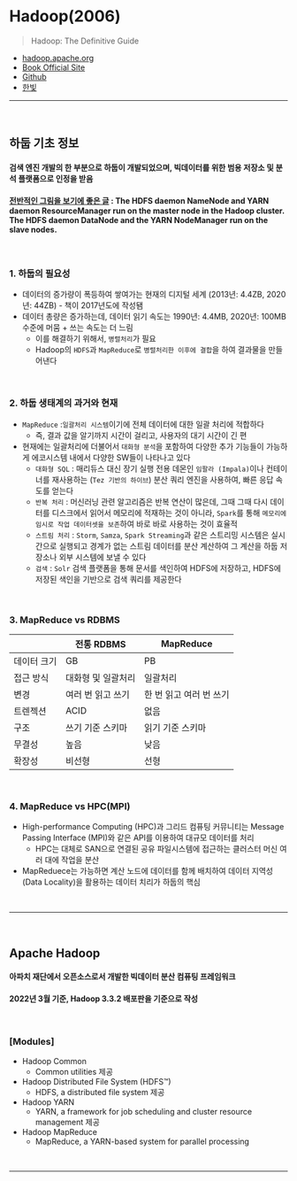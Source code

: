 # Hadoop(2006)
> Hadoop: The Definitive Guide
* [hadoop.apache.org](https://hadoop.apache.org/)
* [Book Official Site](http://www.hadoopbook.com/)
* [Github](https://github.com/tomwhite/hadoop-book/)
* [한빛](https://www.hanbit.co.kr/support/supplement_survey.html?pcode=B6473892834)

<hr>
<br>

## 하둡 기초 정보
#### 검색 엔진 개발의 한 부분으로 하둡이 개발되었으며, 빅데이터를 위한 범용 저장소 및 분석 플랫폼으로 인정을 받음
#### [전반적인 그림을 보기에 좋은 글](https://techvidvan.com/tutorials/hadoop-architecture/) : The HDFS daemon NameNode and YARN daemon ResourceManager run on the master node in the Hadoop cluster. The HDFS daemon DataNode and the YARN NodeManager run on the slave nodes.

<br>

### 1. 하둡의 필요성
* 데이터의 증가량이 폭등하여 쌓여가는 현재의 디지털 세계 (2013년: 4.4ZB, 2020년: 44ZB) - 책이 2017년도에 작성됌
* 데이터 총량은 증가하는데, 데이터 읽기 속도는 1990년: 4.4MB, 2020년: 100MB 수준에 머뭄 + 쓰는 속도는 더 느림
  * 이를 해결하기 위해서, `병렬처리`가 필요
  * Hadoop의 `HDFS`과 `MapReduce`로 `병렬처리한 이후에 결합`을 하여 결과물을 만들어낸다

<br>

### 2. 하둡 생태계의 과거와 현재
* `MapReduce` :`일괄처리 시스템`이기에 전체 데이터에 대한 일괄 처리에 적합하다
  * 즉, 결과 값을 알기까지 시간이 걸리고, 사용자의 대기 시간이 긴 편
* 현재에는 일괄처리에 더불어서 `대화형 분석`을 포함하여 다양한 추가 기능들이 가능하게 에코시스템 내에서 다양한 SW들이 나타나고 있다
  * `대화형 SQL` : 매리듀스 대신 장기 실행 전용 데몬인 `임팔라 (Impala)`이나 컨테이너를 재사용하는 (`Tez 기반의 하이브`) 분산 쿼리 엔진을 사용하여, 빠른 응답 속도를 얻는다
  * `반복 처리`  : 머신러닝 관련 알고리즘은 반복 연산이 많은데, 그때 그때 다시 데이터를 디스크에서 읽어서 메모리에 적재하는 것이 아니라, `Spark`를 통해 `메모리에 임시로 작업 데이터셋을 보존`하여 바로 바로 사용하는 것이 효율적
  * `스트림 처리` : `Storm`, `Samza`, `Spark Streaming`과 같은 스트리밍 시스템은 실시간으로 실행되고 경계가 없는 스트림 데이터를 분산 계산하여 그 계산을 하둡 저장소나 외부 시스템에 보낼 수 있다
  * `검색` : `Solr` 검색 플랫폼을 통해 문서를 색인하여 HDFS에 저장하고, HDFS에 저장된 색인을 기반으로 검색 쿼리를 제공한다

<br>

### 3. MapReduce vs RDBMS

|               | 전통 RDBMS     | MapReduce         |
| ------------- | ------------- | ----------------- |
| 데이터 크기      | GB            | PB                 | 
| 접근 방식       | 대화형 및 일괄처리 | 일괄처리             | 
| 변경           | 여러 번 읽고 쓰기 | 한 번 읽고 여러 번 쓰기 |
| 트렌젝션        | ACID          | 없음                |
| 구조           | 쓰기 기준 스키마  | 읽기 기준 스키마       | 
| 무결성          | 높음           | 낮음                | 
| 확장성          | 비선형          | 선형               | 

<br>

### 4. MapReduce vs HPC(MPI) 
* High-performance Computing (HPC)과 그리드 컴퓨팅 커뮤니티는 Message Passing Interface (MPI)와 같은 API를 이용하여 대규모 데이터를 처리
  * HPC는 대체로 SAN으로 연결된 공유 파일시스템에 접근하는 클러스터 머신 여러 대에 작업을 분산 
* MapReduece는 가능하면 계산 노드에 데이터를 함께 배치하여 데이터 지역성 (Data Locality)을 활용하는 데이터 치리가 하둡의 핵심

<br>
<hr>
<br>

## Apache Hadoop
#### 아파치 재단에서 오픈소스로서 개발한 빅데이터 분산 컴퓨팅 프레임워크
#### 2022년 3월 기준, Hadoop 3.3.2 배포판을 기준으로 작성

<br>

### [Modules]
* Hadoop Common
  * Common utilities 제공
* Hadoop Distributed File System (HDFS™)
  * HDFS, a distributed file system 제공
* Hadoop YARN
  * YARN, a framework for job scheduling and cluster resource management 제공
* Hadoop MapReduce
  * MapReduce, a YARN-based system for parallel processing

<br>
<hr>
<br>
